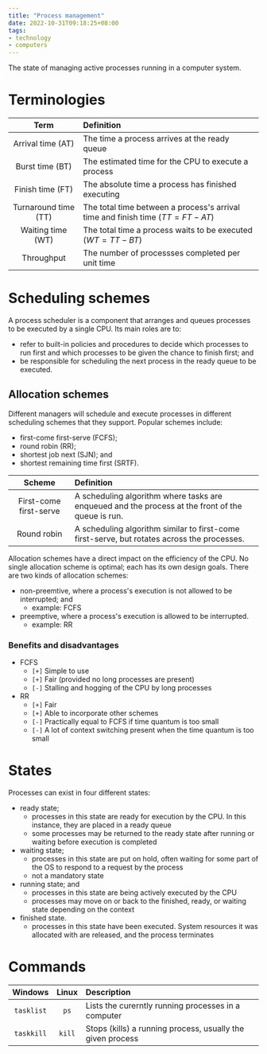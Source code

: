 ```yaml
---
title: "Process management"
date: 2022-10-31T09:18:25+08:00
tags:
- technology
- computers
---
```


The state of managing active processes running in a computer system. 

# Terminologies

| Term | Definition |
|:-:|:-|
| Arrival time (AT) | The time a process arrives at the ready queue |
| Burst time (BT) | The estimated time for the CPU to execute a process |
| Finish time (FT) | The absolute time a process has finished executing |
| Turnaround time (TT) | The total time between a process's arrival time and finish time ($TT = FT - AT$) |
| Waiting time (WT) | The total time a process waits to be executed ($WT = TT - BT$) |
| Throughput | The number of processses completed per unit time |

# Scheduling schemes

A process scheduler is a component that arranges and queues processes to be executed by a single CPU. Its main roles are to:
- refer to built-in policies and procedures to decide which processes to run first and which processes to be given the chance to finish first; and
- be responsible for scheduling the next process in the ready queue to be executed.

## Allocation schemes

Different managers will schedule and execute processes in different scheduling schemes that they support. Popular schemes include:
- first-come first-serve (FCFS);
- round robin (RR);
- shortest job next (SJN); and
- shortest remaining time first (SRTF).

| Scheme | Definition |
|:-:|:-|
| First-come first-serve | A scheduling algorithm where tasks are enqueued and the process at the front of the queue is run. |
| Round robin | A scheduling algorithm similar to first-come first-serve, but rotates across the processes. |

Allocation schemes have a direct impact on the efficiency of the CPU. No single allocation scheme is optimal; each has its own design goals. There are two kinds of allocation schemes:
- non-preemtive, where a process's execution is not allowed to be interrupted; and
	- example: FCFS
- preemptive, where a process's execution is allowed to be interrupted.
	- example: RR

### Benefits and disadvantages

- FCFS
	- `[+]` Simple to use
	- `[+]` Fair (provided no long processes are present)
	- `[-]` Stalling and hogging of the CPU by long processes
- RR
	- `[+]` Fair
	- `[+]` Able to incorporate other schemes
	- `[-]` Practically equal to FCFS if time quantum is too small
	- `[-]` A lot of context switching present when the time quantum is too small

# States

Processes can exist in four different states:

- ready state;
	- processes in this state are ready for execution by the CPU. In this instance, they are placed in a ready queue
	- some processes may be returned to the ready state after running or waiting before execution is completed
- waiting state;
	- processes in this state are put on hold, often waiting for some part of the OS to respond to a request by the process
	- not a mandatory state
- running state; and
	- processes in this state are being actively executed by the CPU
	- processes may move on or back to the finished, ready, or waiting state depending on the context
- finished state.
	- processes in this state have been executed. System resources it was allocated with are released, and the process terminates

# Commands

| Windows | Linux | Description |
|:-:|:-:|:-|
| `tasklist` | `ps` | Lists the curerntly running processes in a computer |
| `taskkill` | `kill` | Stops (kills) a running process, usually the given process |
